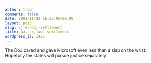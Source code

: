 ```yaml
---
author: troyh
comments: false
date: 2001-11-02 16:26:00+00:00
layout: post
slug: oj-er-doj-settlement
title: OJ, er, DOJ settlement
wordpress_id: 1425
---
```


The DoJ caved and gave Microsoft even less than a slap on the wrist. Hopefully the states will pursue justice separately.
